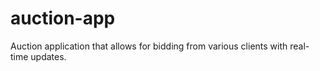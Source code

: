 # auction-app
 Auction application that allows for bidding from various clients with real-time updates.
